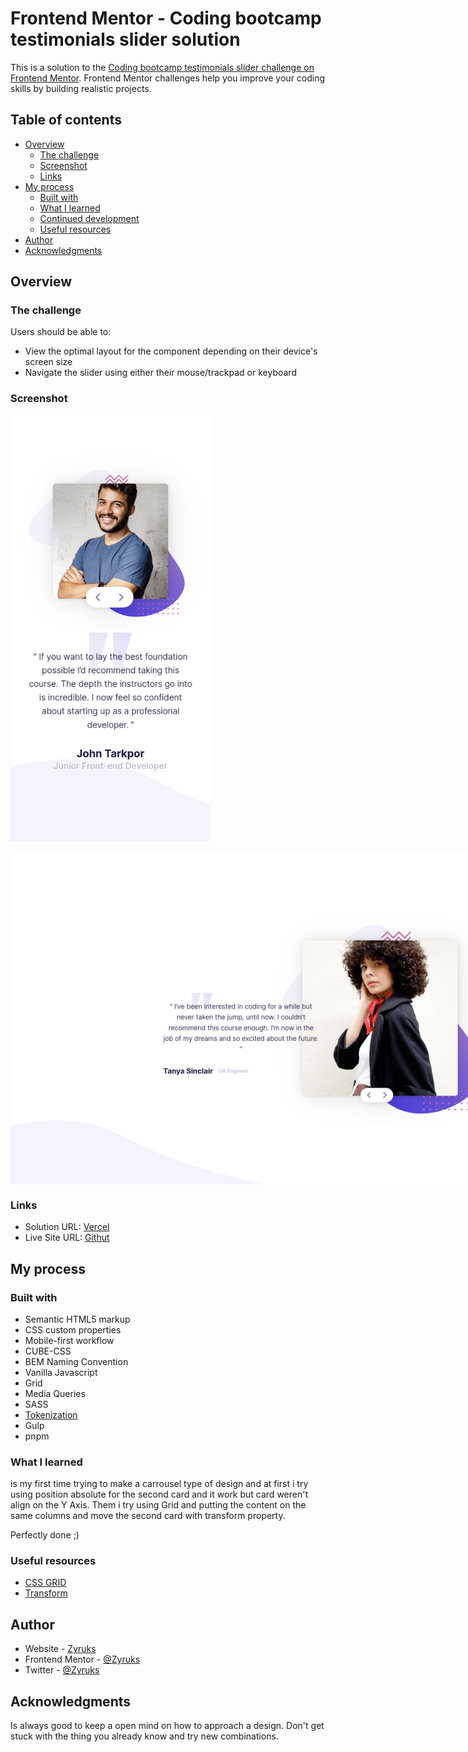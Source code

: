 # Frontend Mentor - Coding bootcamp testimonials slider solution

This is a solution to the [Coding bootcamp testimonials slider challenge on Frontend Mentor](https://www.frontendmentor.io/challenges/coding-bootcamp-testimonials-slider-4FNyLA8JL). Frontend Mentor challenges help you improve your coding skills by building realistic projects.

## Table of contents

- [Overview](#overview)
  - [The challenge](#the-challenge)
  - [Screenshot](#screenshot)
  - [Links](#links)
- [My process](#my-process)
  - [Built with](#built-with)
  - [What I learned](#what-i-learned)
  - [Continued development](#continued-development)
  - [Useful resources](#useful-resources)
- [Author](#author)
- [Acknowledgments](#acknowledgments)

## Overview

### The challenge

Users should be able to:

- View the optimal layout for the component depending on their device's screen size
- Navigate the slider using either their mouse/trackpad or keyboard

### Screenshot

<div style="display: flex; flex-wrap: wrap; gap:1rem;">
  <img src="./screenshots/mobile.png" alt="" style="max-width: 20rem; block-size:100%;">
  <img src="./screenshots/desktop.png" alt="" style="max-width: 60rem; block-size:100%;">
</div>

### Links

- Solution URL: [Vercel](https://your-solution-url.com)
- Live Site URL: [Githut](https://your-live-site-url.com)

## My process

### Built with

- Semantic HTML5 markup
- CSS custom properties
- Mobile-first workflow
- CUBE-CSS
- BEM Naming Convention
- Vanilla Javascript
- Grid
- Media Queries
- SASS
- [Tokenization](https://css-tricks.com/what-are-design-tokens/)
- Gulp
- pnpm

### What I learned

is my first time trying to make a carrousel type of design and at first i try using position absolute for the second card and it work but card weren't align on the Y Axis. Them i try using Grid and putting the content on the same columns and move the second card with transform property.

Perfectly done ;)

### Useful resources

- [CSS GRID](https://css-tricks.com/snippets/css/complete-guide-grid/)
- [Transform](https://css-tricks.com/almanac/properties/t/transform/)

## Author

- Website - [Zyruks](https://www.zyruks.com)
- Frontend Mentor - [@Zyruks](https://www.frontendmentor.io/profile/Zyruks)
- Twitter - [@Zyruks](https://www.twitter.com/Zyruks)

## Acknowledgments

Is always good to keep a open mind on how to approach a design. Don't get stuck with the thing you already know and try new combinations.
